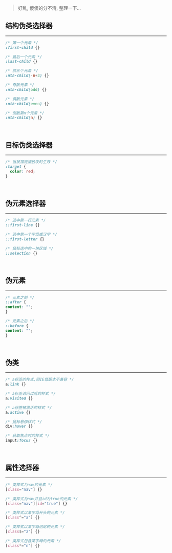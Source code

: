 

> 好乱, 傻傻的分不清, 整理一下...

## 结构伪类选择器
---

```css
/* 第一个元素 */
:first-child {}

/* 最后一个元素 */
:last-child {}

/* 前三个元素 */
:nth-child(-n+3) {}

/* 奇数元素 */
:nth-child(odd) {}

/* 偶数元素 */
:nth-child(even) {}

/* 倒数第n个元素 */
:nth-child(n) {}
```

<br>

## 目标伪类选择器
---

```css
/* 当被锚链接触发时生效 */
:target { 
  color: red; 
}
```

<br>

## 伪元素选择器
---

```css
/* 选中第一行元素 */
::first-line {}

/* 选中第一个字母或汉字 */
::first-letter {}

/* 鼠标选中的一块区域 */
::selection {}
```

<br>

## 伪元素
---

```css
/* 元素之前 */
::after {
content: "";
}

/* 元素之后 */
::before {
content: "";
}
```

<br>

## 伪类
---

```css
/* a标签的样式,但IE低版本不兼容 */
a:link {}

/* a标签访问过后的样式 */
a:visited {}

/* a标签被激活的样式 */
a:active {}

/* 鼠标悬停样式 */
div:hover {}

/* 获取焦点时的样式 */
input:focus {}
```

<br>

## 属性选择器
---

```css
/* 类样式为nav的元素 */
[class="nav"] {}

/* 类样式为nav并且id为true的元素 */
[class="nav"][id="true"] {}

/* 类样式以某字母开头的元素 */
[class^="a"] {}

/* 类样式以某字母结尾的元素 */
[class$="z"] {}

/* 类样式包含某字母的元素 */
[class*="n"] {}
```
